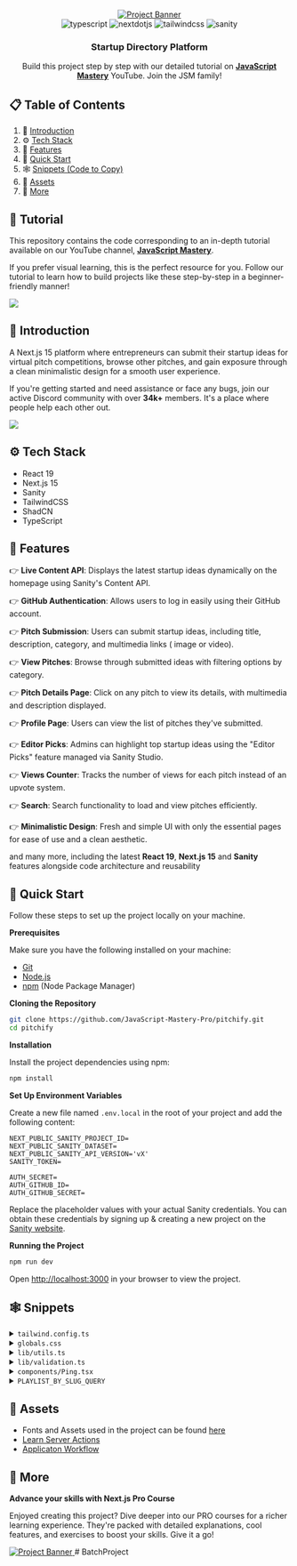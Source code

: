 <div align="center">
  <br />
    <a href="https://youtu.be/Zq5fmkH0T78?feature=shared" target="_blank">
      <img src="https://github.com/user-attachments/assets/471e2baa-8781-43b8-aaed-62e313d03e99" alt="Project Banner">
    </a>
  <br />

  <div>
    <img src="https://img.shields.io/badge/-Typescript-black?style=for-the-badge&logoColor=white&logo=react&color=3178C6" alt="typescript" />
    <img src="https://img.shields.io/badge/-Next_JS-black?style=for-the-badge&logoColor=white&logo=nextdotjs&color=000000" alt="nextdotjs" />
    <img src="https://img.shields.io/badge/-Tailwind_CSS-black?style=for-the-badge&logoColor=white&logo=tailwindcss&color=06B6D4" alt="tailwindcss" />
    <img src="https://img.shields.io/badge/-Sanity-black?style=for-the-badge&logoColor=white&logo=sanity&color=F03E2F" alt="sanity" />

  </div>

<h3 align="center">Startup Directory Platform</h3>

   <div align="center">
     Build this project step by step with our detailed tutorial on <a href="https://www.youtube.com/@javascriptmastery/videos" target="_blank"><b>JavaScript Mastery</b></a> YouTube. Join the JSM family!
    </div>
</div>

## 📋 <a name="table">Table of Contents</a>

1. 🤖 [Introduction](#introduction)
2. ⚙️ [Tech Stack](#tech-stack)
3. 🔋 [Features](#features)
4. 🤸 [Quick Start](#quick-start)
5. 🕸️ [Snippets (Code to Copy)](#snippets)
6. 🔗 [Assets](#links)
7. 🚀 [More](#more)

## 🚨 Tutorial

This repository contains the code corresponding to an in-depth tutorial available on our YouTube
channel, <a href="https://www.youtube.com/@javascriptmastery/videos" target="_blank"><b>JavaScript Mastery</b></a>.

If you prefer visual learning, this is the perfect resource for you. Follow our tutorial to learn how to build projects
like these step-by-step in a beginner-friendly manner!

<a href="https://youtu.be/Zq5fmkH0T78?feature=shared" target="_blank"><img src="https://github.com/sujatagunale/EasyRead/assets/151519281/1736fca5-a031-4854-8c09-bc110e3bc16d" /></a>

## <a name="introduction">🤖 Introduction</a>

A Next.js 15 platform where entrepreneurs can submit their startup ideas for virtual pitch competitions, browse other
pitches, and gain exposure through a clean minimalistic design for a smooth user experience.

If you're getting started and need assistance or face any bugs, join our active Discord community with over **34k+**
members. It's a place where people help each other out.

<a href="https://discord.com/invite/n6EdbFJ" target="_blank"><img src="https://github.com/sujatagunale/EasyRead/assets/151519281/618f4872-1e10-42da-8213-1d69e486d02e" /></a>

## <a name="tech-stack">⚙️ Tech Stack</a>

- React 19
- Next.js 15
- Sanity
- TailwindCSS
- ShadCN
- TypeScript

## <a name="features">🔋 Features</a>

👉 **Live Content API**: Displays the latest startup ideas dynamically on the homepage using Sanity's Content API.

👉 **GitHub Authentication**: Allows users to log in easily using their GitHub account.

👉 **Pitch Submission**: Users can submit startup ideas, including title, description, category, and multimedia links (
image or video).

👉 **View Pitches**: Browse through submitted ideas with filtering options by category.

👉 **Pitch Details Page**: Click on any pitch to view its details, with multimedia and description displayed.

👉 **Profile Page**: Users can view the list of pitches they've submitted.

👉 **Editor Picks**: Admins can highlight top startup ideas using the "Editor Picks" feature managed via Sanity Studio.

👉 **Views Counter**: Tracks the number of views for each pitch instead of an upvote system.

👉 **Search**: Search functionality to load and view pitches efficiently.

👉 **Minimalistic Design**: Fresh and simple UI with only the essential pages for ease of use and a clean aesthetic.

and many more, including the latest **React 19**, **Next.js 15** and **Sanity** features alongside code architecture and
reusability

## <a name="quick-start">🤸 Quick Start</a>

Follow these steps to set up the project locally on your machine.

**Prerequisites**

Make sure you have the following installed on your machine:

- [Git](https://git-scm.com/)
- [Node.js](https://nodejs.org/en)
- [npm](https://www.npmjs.com/) (Node Package Manager)

**Cloning the Repository**

```bash
git clone https://github.com/JavaScript-Mastery-Pro/pitchify.git
cd pitchify
```

**Installation**

Install the project dependencies using npm:

```bash
npm install
```

**Set Up Environment Variables**

Create a new file named `.env.local` in the root of your project and add the following content:

```env
NEXT_PUBLIC_SANITY_PROJECT_ID=
NEXT_PUBLIC_SANITY_DATASET=
NEXT_PUBLIC_SANITY_API_VERSION='vX'
SANITY_TOKEN=

AUTH_SECRET= 
AUTH_GITHUB_ID=
AUTH_GITHUB_SECRET=
```

Replace the placeholder values with your actual Sanity credentials. You can obtain these credentials by signing up &
creating a new project on the [Sanity website](https://www.sanity.io/).

**Running the Project**

```bash
npm run dev
```

Open [http://localhost:3000](http://localhost:3000) in your browser to view the project.

## <a name="snippets">🕸️ Snippets</a>

<details>
<summary><code>tailwind.config.ts</code></summary>

```typescript
import type {Config} from "tailwindcss";

const config: Config = {
    darkMode: ["class"],
    content: [
        "./pages/**/*.{js,ts,jsx,tsx,mdx}",
        "./components/**/*.{js,ts,jsx,tsx,mdx}",
        "./app/**/*.{js,ts,jsx,tsx,mdx}",
        "./sanity/**/*.{js,ts,jsx,tsx,mdx}",
    ],
    theme: {
        extend: {
            screens: {
                xs: "475px",
            },
            colors: {
                primary: {
                    "100": "#FFE8F0",
                    DEFAULT: "#EE2B69",
                },
                secondary: "#FBE843",
                black: {
                    "100": "#333333",
                    "200": "#141413",
                    "300": "#7D8087",
                    DEFAULT: "#000000",
                },
                white: {
                    "100": "#F7F7F7",
                    DEFAULT: "#FFFFFF",
                },
            },
            fontFamily: {
                "work-sans": ["var(--font-work-sans)"],
            },
            borderRadius: {
                lg: "var(--radius)",
                md: "calc(var(--radius) - 2px)",
                sm: "calc(var(--radius) - 4px)",
            },
            boxShadow: {
                100: "2px 2px 0px 0px rgb(0, 0, 0)",
                200: "2px 2px 0px 2px rgb(0, 0, 0)",
                300: "2px 2px 0px 2px rgb(238, 43, 105)",
            },
        },
    },
    plugins: [require("tailwindcss-animate"), require("@tailwindcss/typography")],
};

export default config;
```

</details>

<details>
<summary><code>globals.css</code></summary>

```css
@import url("https://fonts.googleapis.com/css2?family=Work+Sans:ital,wght@0,100..900;1,100..900&display=swap");

@tailwind base;
@tailwind components;
@tailwind utilities;

@layer base {
    :root {
        --radius: 0.5rem;
    }
}

@layer utilities {
    .flex-between {
        @apply flex justify-between items-center;
    }

    .text-30-extrabold {
        @apply text-[30px] font-extrabold text-white;
    }

    .text-30-bold {
        @apply text-[30px] font-bold text-black;
    }

    .text-30-semibold {
        @apply font-semibold text-[30px] text-black;
    }

    .text-26-semibold {
        @apply font-semibold text-[26px] text-black;
    }

    .text-24-black {
        @apply text-[24px] font-black text-black;
    }

    .text-20-medium {
        @apply font-medium text-[20px] text-black;
    }

    .text-16-medium {
        @apply font-medium text-[16px] text-black;
    }

    .text-14-normal {
        @apply font-normal text-sm text-white-100/80;
    }

    .pink_container {
        @apply w-full bg-primary min-h-[530px] pattern flex justify-center items-center flex-col py-10 px-6;
    }

    .tag {
        @apply bg-secondary px-6 py-3 font-work-sans font-bold rounded-sm uppercase relative tag-tri;
    }

    .heading {
        @apply uppercase bg-black px-6 py-3 font-work-sans font-extrabold text-white sm:text-[54px] sm:leading-[64px] text-[36px] leading-[46px] max-w-5xl text-center my-5;
    }

    .sub-heading {
        @apply font-medium text-[20px] text-white max-w-2xl text-center break-words;
    }

    .section_container {
        @apply px-6 py-10 max-w-7xl mx-auto;
    }

    .card_grid {
        @apply grid md:grid-cols-3 sm:grid-cols-2 gap-5;
    }

    .card_grid-sm {
        @apply grid sm:grid-cols-2 gap-5;
    }

    .no-result {
        @apply text-black-100 text-sm font-normal;
    }

    /* profile */
    .profile_container {
        @apply w-full pb-10 pt-20 px-6 max-w-7xl mx-auto lg:flex-row flex-col flex gap-10;
    }

    .profile_card {
        @apply w-80 px-6 pb-6 pt-20 flex flex-col justify-center items-center bg-primary border-[5px] border-black shadow-100 rounded-[30px] relative z-0 h-fit max-lg:w-full;
    }

    .profile_title {
        @apply w-11/12 bg-white border-[5px] border-black rounded-[20px] px-5 py-3 absolute -top-9 after:absolute after:content-[''] after:-top-1 after:right-0 after:-skew-y-6 after:bg-black after:-z-[1] after:rounded-[20px] after:w-full after:h-[60px] before:absolute before:content-[''] before:-bottom-1 before:left-0  before:-skew-y-6 before:w-full before:h-[60px] before:bg-black  before:-z-[1] before:rounded-[20px] shadow-100;
    }

    .profile_image {
        @apply rounded-full object-cover border-[3px] border-black;
    }

    /* idea details */
    .divider {
        @apply border-dotted bg-zinc-400 max-w-4xl my-10 mx-auto;
    }

    .view_skeleton {
        @apply bg-zinc-400 h-10 w-24 rounded-lg fixed bottom-3 right-3;
    }

    /* navbar */
    .avatar {
        @apply p-0 focus-visible:ring-0 bg-none rounded-full drop-shadow-md !important;
    }

    .dropdown-menu {
        @apply w-56 border-[5px] border-black bg-white p-5 rounded-2xl !important;
    }

    .login {
        @apply border-[5px] py-4 border-black bg-white text-black relative shadow-100 font-work-sans font-medium hover:shadow-none transition-all duration-500 !important;
    }

    /* searchform */
    .search-form {
        @apply max-w-3xl w-full min-h-[80px] bg-white border-[5px] border-black rounded-[80px] text-[24px] mt-8 px-5 flex flex-row items-center gap-5;
    }

    .search-input {
        @apply flex-1 font-bold placeholder:font-semibold placeholder:text-black-100 w-full h-auto outline-none;
    }

    .search-btn {
        @apply size-[50px] rounded-full bg-black flex justify-center items-center !important;
    }

    /* startupcard */
    .startup-card {
        @apply bg-white border-[5px] border-black py-6 px-5 rounded-[22px] shadow-200 hover:border-primary transition-all duration-500 hover:shadow-300 hover:bg-primary-100;
    }

    .startup-card_date {
        @apply font-medium text-[16px] bg-primary-100 px-4 py-2 rounded-full group-hover:bg-white-100;
    }

    .startup-card_desc {
        @apply font-normal text-[16px] line-clamp-2 my-3 text-black-100 break-all;
    }

    .startup-card_img {
        @apply w-full h-[164px] rounded-[10px] object-cover;
    }

    .startup-card_btn {
        @apply rounded-full bg-black-200 font-medium text-[16px] text-white px-5 py-3 !important;
    }

    .startup-card_skeleton {
        @apply w-full h-96 rounded-[22px] bg-zinc-400;
    }

    /* startupform */
    .startup-form {
        @apply max-w-2xl mx-auto bg-white my-10 space-y-8 px-6;
    }

    .startup-form_label {
        @apply font-bold text-[18px] text-black uppercase;
    }

    .startup-form_input {
        @apply border-[3px] border-black px-5 py-7 text-[18px] text-black font-semibold rounded-full mt-3 placeholder:text-black-300 !important;
    }

    .startup-form_textarea {
        @apply border-[3px] border-black p-5 text-[18px] text-black font-semibold rounded-[20px] mt-3 placeholder:text-black-300 !important;
    }

    .startup-form_error {
        @apply text-red-500 mt-2 ml-5;
    }

    .startup-form_editor {
        @apply mt-3 border-[3px] border-black text-[18px] text-black font-semibold placeholder:text-black-300 !important;
    }

    .startup-form_btn {
        @apply bg-primary border-[4px] border-black rounded-full p-5 min-h-[70px] w-full font-bold text-[18px] !important;
    }

    /* view */
    .view-container {
        @apply flex justify-end items-center mt-5 fixed bottom-3 right-3;
    }

    .view-text {
        @apply font-medium text-[16px] bg-primary-100 px-4 py-2 rounded-lg capitalize;
    }

    .category-tag {
        @apply font-medium text-[16px] bg-primary-100 px-4 py-2 rounded-full;
    }

    .pattern {
        background-image: linear-gradient(
                to right,
                transparent 49.5%,
                rgba(251, 232, 67, 0.2) 49.5%,
                rgba(251, 232, 67, 0.6) 50.5%,
                transparent 50.5%
        );
        background-size: 5% 100%;
        background-position: center;
        background-repeat: repeat-x;
    }

    .tag-tri {
        @apply before:content-[''] before:absolute before:top-2 before:left-2 before:border-t-[10px] before:border-t-black before:border-r-[10px] before:border-r-transparent after:content-[''] after:absolute after:bottom-2 after:right-2 after:border-b-[10px] after:border-b-black after:border-l-[10px] after:border-l-transparent;
    }
}

.w-md-editor-toolbar {
    padding: 10px !important;
}
```

</details>

<details>
<summary><code>lib/utils.ts</code></summary>

```typescript
import {clsx, type ClassValue} from "clsx";
import {twMerge} from "tailwind-merge";

export function cn(...inputs: ClassValue[]) {
    return twMerge(clsx(inputs));
}

export function parseServerActionResponse<T>(response: T) {
    return JSON.parse(JSON.stringify(response));
}

export function formatDate(date: string) {
    return new Date(date).toLocaleDateString("en-US", {
        month: "long",
        day: "numeric",
        year: "numeric",
    });
}

export function formatNumber(number: number) {
    if (number >= 1000000) {
        return (number / 1000000).toFixed(1).replace(/\.0$/, "") + "M"; // Convert to millions
    } else if (number >= 1000) {
        return (number / 1000).toFixed(1).replace(/\.0$/, "") + "k"; // Convert to thousands
    } else {
        return number.toString(); // Return the number as is if below 1000
    }
}
```

</details>

<details>
<summary><code>lib/validation.ts</code></summary>

```typescript
import {z} from "zod";

export const formSchema = z.object({
    title: z.string().min(3, "Title is required").max(100, "Title is too long"),
    description: z
        .string()
        .min(20, "Description should be at least 20 characters")
        .max(500, "Description is too long. Max 500 characters at most"),
    category: z
        .string()
        .min(3, "Category should be at least 3 characters")
        .max(20, "Category is too long. Max 20 characters at most"),
    link: z
        .string()
        .url("Invalid Image URL")
        .refine(async (url) => {
            try {
                const res = await fetch(url, {method: "HEAD"});
                const contentType = res.headers.get("content-type");
                return contentType?.startsWith("image/");
            } catch {
                return false;
            }
        }, "URL must be a valid image"),
    pitch: z.string().min(10, "Pitch should be at least 10 characters"),
});
```

</details>

<details>
  <summary><code>components/Ping.tsx</code></summary>

```typescript jsx
const Ping = () => {
    return (
        <div className="relative">
            <div className="absolute -left-4 top-1">
                <span className="flex size-[11px]">
                    <span
                        className="absolute inline-flex h-full w-full animate-ping rounded-full bg-primary opacity-75"></span>
                    <span className="relative inline-flex size-[11px] rounded-full bg-primary"></span>
                </span>
            </div>
        </div>
    );
};

export default Ping;
```

</details>

<details>
    <summary><code>PLAYLIST_BY_SLUG_QUERY</code></summary>

```typescript
export const PLAYLIST_BY_SLUG_QUERY =
  defineQuery(`*[_type == "playlist" && slug.current == $slug][0]{
  _id,
  title,
  slug,
  select[]->{
    _id,
    _createdAt,
    title,
    slug,
    author->{
      _id,
      name,
      slug,
      image,
      bio
    },
    views,
    description,
    category,
    image,
    pitch
  }
}`);
```

</details>

## <a name="links">🔗 Assets</a>

- Fonts and Assets used in the project can be found [here](https://drive.google.com/file/d/1OEFHnEq5pQFP86u8FOBLBBNxKPsbjjqU/view?usp=sharing)
- [Learn Server Actions](https://youtu.be/FKZAXFjxlJI?feature=shared)
- [Applicaton Workflow](https://miro.com/app/board/uXjVLT_tMdU=/?share_link_id=580854757703)

## <a name="more">🚀 More</a>

**Advance your skills with Next.js Pro Course**

Enjoyed creating this project? Dive deeper into our PRO courses for a richer learning experience. They're packed with detailed explanations, cool features, and exercises to boost your skills. Give it a go!

<a href="https://www.jsmastery.pro/ultimate-next-course" target="_blank">
<img src="https://i.ibb.co/804sPK6/Image-720.png" alt="Project Banner">
</a>
# BatchProject
